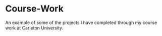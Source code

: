 # Course-Work

An example of some of the projects I have completed through my course work at Carleton University.
